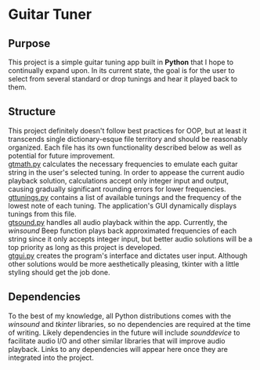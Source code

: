 # Guitar Tuner
## Purpose
This project is a simple guitar tuning app built in **Python** that I hope to continually expand upon. In its current state, the goal is for the user to select from several standard or drop tunings and hear it played back to them.
## Structure
This project definitely doesn't follow best practices for OOP, but at least it transcends single dictionary-esque file territory and should be reasonably organized. Each file has its own functionality described below as well as potential for future improvement.<br/>
[gtmath.py](https://github.com/nrmalone/guitartuner/blob/master/src/gtmath.py) calculates the necessary frequencies to emulate each guitar string in the user's selected tuning. In order to appease the current audio playback solution, calculations accept only integer input and output, causing gradually significant rounding errors for lower frequencies.<br/>
[gttunings.py](https://github.com/nrmalone/guitartuner/blob/master/src/gttunings.py) contains a list of available tunings and the frequency of the lowest note of each tuning. The application's GUI dynamically displays tunings from this file.<br/>
[gtsound.py](https://github.com/nrmalone/guitartuner/blob/master/src/gtsound.py) handles all audio playback within the app. Currently, the *winsound* Beep function plays back approximated frequencies of each string since it only accepts integer input, but better audio solutions will be a top priority as long as this project is developed.<br/>
[gtgui.py](https://github.com/nrmalone/guitartuner/blob/master/src/gtgui.py) creates the program's interface and dictates user input. Although other solutions would be more aesthetically pleasing, tkinter with a little styling should get the job done.
## Dependencies
To the best of my knowledge, all Python distributions comes with the *winsound* and *tkinter* libraries, so no dependencies are required at the time of writing. Likely dependencies in the future will include *sounddevice* to facilitate audio I/O and other similar libraries that will improve audio playback. Links to any dependencies will appear here once they are integrated into the project.
